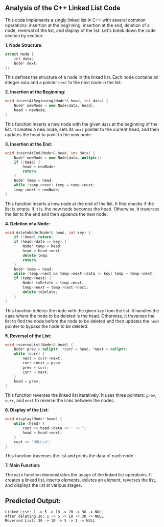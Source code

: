 ## Analysis of the C++ Linked List Code

This code implements a singly linked list in C++ with several common operations: insertion at the beginning, insertion at the end, deletion of a node, reversal of the list, and display of the list. Let's break down the code section by section:

**1. Node Structure:**

```cpp
struct Node {
    int data;
    Node* next;
};
```

This defines the structure of a node in the linked list. Each node contains an integer `data` and a pointer `next` to the next node in the list.

**2. Insertion at the Beginning:**

```cpp
void insertAtBeginning(Node*& head, int data) {
    Node* newNode = new Node{data, head};
    head = newNode;
}
```

This function inserts a new node with the given `data` at the beginning of the list. It creates a new node, sets its `next` pointer to the current head, and then updates the head to point to the new node.

**3. Insertion at the End:**

```cpp
void insertAtEnd(Node*& head, int data) {
    Node* newNode = new Node{data, nullptr};
    if (!head) {
        head = newNode;
        return;
    }
    Node* temp = head;
    while (temp->next) temp = temp->next;
    temp->next = newNode;
}
```

This function inserts a new node at the end of the list. It first checks if the list is empty. If it is, the new node becomes the head. Otherwise, it traverses the list to the end and then appends the new node.

**4. Deletion of a Node:**

```cpp
void deleteNode(Node*& head, int key) {
    if (!head) return;
    if (head->data == key) {
        Node* temp = head;
        head = head->next;
        delete temp;
        return;
    }
    Node* temp = head;
    while (temp->next && temp->next->data != key) temp = temp->next;
    if (temp->next) {
        Node* toDelete = temp->next;
        temp->next = temp->next->next;
        delete toDelete;
    }
}
```

This function deletes the node with the given `key` from the list. It handles the case where the node to be deleted is the head. Otherwise, it traverses the list to find the node before the node to be deleted and then updates the `next` pointer to bypass the node to be deleted.

**5. Reversal of the List:**

```cpp
void reverseList(Node*& head) {
    Node* prev = nullptr, *curr = head, *next = nullptr;
    while (curr) {
        next = curr->next;
        curr->next = prev;
        prev = curr;
        curr = next;
    }
    head = prev;
}
```

This function reverses the linked list iteratively. It uses three pointers: `prev`, `curr`, and `next` to reverse the links between the nodes.

**6. Display of the List:**

```cpp
void display(Node* head) {
    while (head) {
        cout << head->data << " -> ";
        head = head->next;
    }
    cout << "NULL\n";
}
```

This function traverses the list and prints the data of each node.

**7. Main Function:**

The `main` function demonstrates the usage of the linked list operations. It creates a linked list, inserts elements, deletes an element, reverses the list, and displays the list at various stages.

## Predicted Output:

```
Linked List: 1 -> 5 -> 10 -> 20 -> 30 -> NULL
After deleting 20: 1 -> 5 -> 10 -> 30 -> NULL
Reversed List: 30 -> 10 -> 5 -> 1 -> NULL
```
